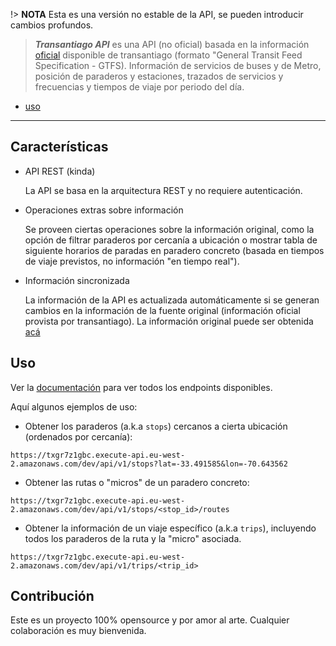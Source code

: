 !> **NOTA** Esta es una versión no estable de la API, se pueden introducir cambios profundos.

> ***Transantiago API*** es una API (no oficial) basada en la información [oficial](https://www.dtpm.cl/index.php/2013-04-24-14-10-40/gtfs-vigente) disponible de transantiago (formato "General Transit Feed Specification - GTFS). Información de servicios de buses y de Metro, posición de paraderos y estaciones, trazados de servicios y frecuencias y tiempos de viaje por periodo del día.

- [uso](#Uso)

---

## Características

- API REST (kinda)

  La API se basa en la arquitectura REST y no requiere autenticación.

- Operaciones extras sobre información

  Se proveen ciertas operaciones sobre la información original, como la opción de filtrar paraderos por cercanía a ubicación o mostrar tabla de siguiente horarios de paradas en paradero concreto (basada en tiempos de viaje previstos, no información "en tiempo real"). 

- Información sincronizada

  La información de la API es actualizada automáticamente si se generan cambios en la información de la fuente original (información oficial provista por transantiago). La información original puede ser obtenida [acá](https://www.dtpm.cl/index.php/2013-04-24-14-10-40/gtfs-vigente)

## Uso

Ver la [documentación](https://ignaciohermosilla.github.io/transantiago-api/#/api) para ver todos los endpoints disponibles. 

Aquí algunos ejemplos de uso:

- Obtener los paraderos (a.k.a `stops`) cercanos a cierta ubicación (ordenados por cercanía):

```
https://txgr7z1gbc.execute-api.eu-west-2.amazonaws.com/dev/api/v1/stops?lat=-33.491585&lon=-70.643562
```

- Obtener las rutas o "micros" de un paradero concreto:

```
https://txgr7z1gbc.execute-api.eu-west-2.amazonaws.com/dev/api/v1/stops/<stop_id>/routes
```

- Obtener la información de un viaje específico (a.k.a `trips`), incluyendo todos los paraderos de la ruta y la "micro" asociada.

```
https://txgr7z1gbc.execute-api.eu-west-2.amazonaws.com/dev/api/v1/trips/<trip_id>
```

## Contribución

Este es un proyecto 100% opensource y por amor al arte. Cualquier colaboración es muy bienvenida.

